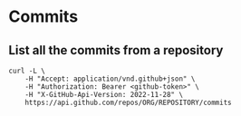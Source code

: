 # Commits

## List all the commits from a repository

```shell
curl -L \
    -H "Accept: application/vnd.github+json" \
    -H "Authorization: Bearer <github-token>" \
    -H "X-GitHub-Api-Version: 2022-11-28" \
    https://api.github.com/repos/ORG/REPOSITORY/commits
```


